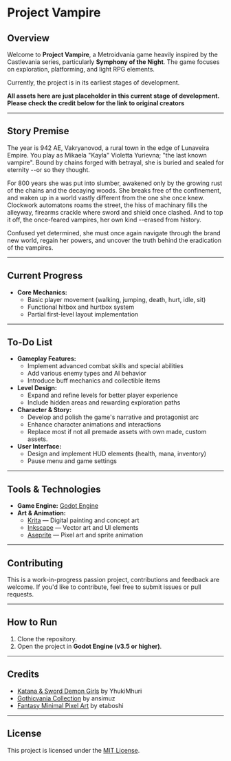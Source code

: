 # Project Vampire

## Overview

Welcome to **Project Vampire**, a Metroidvania game heavily inspired by the Castlevania series, particularly **Symphony of the Night**. The game focuses on exploration, platforming, and light RPG elements.

Currently, the project is in its earliest stages of development. 

**All assets here are just placeholder in this current stage of development. Please check the credit below for the link to original creators**

---

## Story Premise

The year is 942 AE, Vakryanovod, a rural town in the edge of Lunaveira Empire. You play as Mikaela "Kayla" Violetta Yurievna; "the last known vampire". Bound by chains forged with betrayal, she is buried and sealed for eternity --or so they thought.

For 800 years she was put into slumber, awakened only by the growing rust of the chains and the decaying woods. She breaks free of the confinement, and waken up in a world vastly different from the one she once knew. Clockwork automatons roams the street, the hiss of machinary fills the alleyway, firearms crackle where sword and shield once clashed. And to top it off, the once-feared vampires, her own kind --erased from history.

Confused yet determined, she must once again navigate through the brand new world, regain her powers, and uncover the truth behind the eradication of the vampires. 

---

## Current Progress

- **Core Mechanics:**
  - Basic player movement (walking, jumping, death, hurt, idle, sit)
  - Functional hitbox and hurtbox system
  - Partial first-level layout implementation

---

## To-Do List

- **Gameplay Features:**
  - Implement advanced combat skills and special abilities
  - Add various enemy types and AI behavior
  - Introduce buff mechanics and collectible items
- **Level Design:**
  - Expand and refine levels for better player experience
  - Include hidden areas and rewarding exploration paths
- **Character & Story:**
  - Develop and polish the game's narrative and protagonist arc
  - Enhance character animations and interactions
  - Replace most if not all premade assets with own made, custom assets.
- **User Interface:**
  - Design and implement HUD elements (health, mana, inventory)
  - Pause menu and game settings

---

## Tools & Technologies

- **Game Engine:** [Godot Engine](https://godotengine.org/)
- **Art & Animation:**
  - [Krita](https://krita.org/) — Digital painting and concept art
  - [Inkscape](https://inkscape.org/) — Vector art and UI elements
  - [Aseprite](https://www.aseprite.org/) — Pixel art and sprite animation

---

## Contributing

This is a work-in-progress passion project, contributions and feedback are welcome. If you'd like to contribute, feel free to submit issues or pull requests.

---

## How to Run

1. Clone the repository.
2. Open the project in **Godot Engine (v3.5 or higher)**.

---

## Credits

- [Katana & Sword Demon Girls](https://yhukimhuri.itch.io/anime-demon-girl) by YhukiMhuri
- [Gothicvania Collection](https://ansimuz.itch.io/ultimate-gothicvania-collection) by ansimuz
- [Fantasy Minimal Pixel Art](https://etahoshi.itch.io/minimal-fantasy-gui-by-eta) by etaboshi

---

## License

This project is licensed under the [MIT License](LICENSE).

